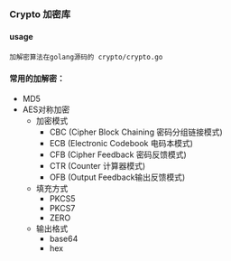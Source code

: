### Crypto 加密库

#### usage
```
加解密算法在golang源码的 crypto/crypto.go
```

#### 常用的加解密：
- MD5
- AES对称加密
    - 加密模式
        - CBC (Cipher Block Chaining 密码分组链接模式)
        - ECB (Electronic Codebook 电码本模式)
        - CFB (Cipher Feedback 密码反馈模式)    
        - CTR (Counter 计算器模式)    
        - OFB (Output Feedback输出反馈模式)
    - 填充方式
        - PKCS5
        - PKCS7
        - ZERO
    - 输出格式
        - base64
        - hex